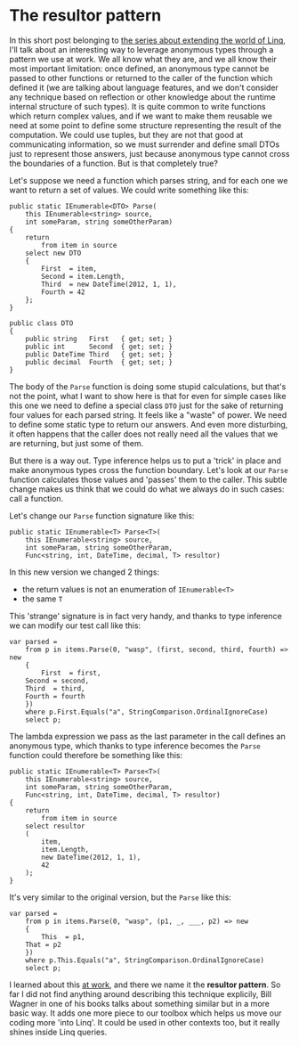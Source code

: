 The resultor pattern
===

In this short post belonging to [the series about extending the world of Linq](http://www.robychechi.it/roby/Tags/extending%20the%20world), I'll talk about an interesting way to leverage anonymous types through a pattern we use at work. We all know what they are, and we all know their most important limitation: once defined, an anonymous type cannot be passed to other functions or returned to the caller of the function which defined it (we are talking about language features, and we don't consider any technique based on reflection or other knowledge about the runtime internal structure of such types). It is quite common to write functions which return complex values, and if we want to make them reusable we need at some point to define some structure representing the result of the computation. We could use tuples, but they are not that good at communicating information, so we must surrender and define small DTOs just to represent those answers, just because anonymous type cannot cross the boundaries of a function. But is that completely true?

Let's suppose we need a function which parses string, and for each one we want to return a set of values. We could write something like this:

	public static IEnumerable<DTO> Parse(
	    this IEnumerable<string> source, 
	    int someParam, string someOtherParam)
	{
	    return 
	    	from item in source
		select new DTO
		{
		    First  = item,
		    Second = item.Length,
		    Third  = new DateTime(2012, 1, 1),
		    Fourth = 42
		};
	}

	public class DTO
	{
	    public string   First   { get; set; }    
	    public int      Second  { get; set; }    
	    public DateTime Third   { get; set; }    
	    public decimal  Fourth  { get; set; }    
	}

The body of the `Parse` function is doing some stupid calculations, but that's not the point, what I want to show here is that for even for simple cases like this one we need to define a special class `DTO` just for the sake of returning four values for each parsed string. It feels like a "waste" of power. We need to define some static type to return our answers. And even more disturbing, it often happens that the caller does not really need all the values that we are returning, but just some of them. 

But there is a way out. Type inference helps us to put a 'trick' in place and make anonymous types cross the function boundary. Let's look at our `Parse` function calculates those values and 'passes' them to the caller. This subtle change makes us think that we could do what we always do in such cases: call a function.

Let's change our `Parse` function signature like this:

	public static IEnumerable<T> Parse<T>(
	    this IEnumerable<string> source, 
	    int someParam, string someOtherParam, 
	    Func<string, int, DateTime, decimal, T> resultor)

In this new version we changed 2 things:

*   the return values is not an enumeration of `IEnumerable<T>`
*   the same `T`

This 'strange' signature is in fact very handy, and thanks to type inference we can modify our test call like this:

	var parsed = 
	    from p in items.Parse(0, "wasp", (first, second, third, fourth) => new
	    {
	    	First  = first,
		Second = second,
		Third  = third,
		Fourth = fourth
	    })
	    where p.First.Equals("a", StringComparison.OrdinalIgnoreCase)
	    select p;

The lambda expression we pass as the last parameter in the call defines an anonymous type, which thanks to type inference becomes the `Parse` function could therefore be something like this:

	public static IEnumerable<T> Parse<T>(
	    this IEnumerable<string> source, 
	    int someParam, string someOtherParam, 
	    Func<string, int, DateTime, decimal, T> resultor)
	{
	    return 
	    	from item in source 
		select resultor 
		( 
		    item, 
		    item.Length,
		    new DateTime(2012, 1, 1), 
		    42 
		); 
	}

It's very similar to the original version, but the `Parse` like this:

	var parsed = 
	    from p in items.Parse(0, "wasp", (p1, _, ___, p2) => new
	    {
	        This  = p1,
		That = p2
	    })
	    where p.This.Equals("a", StringComparison.OrdinalIgnoreCase)
	    select p;

I learned about this [at work](http://www.raboof.com), and there we name it the **resultor pattern**. So far I did not find anything around describing this technique explicily, Bill Wagner in one of his books talks about something similar but in a more basic way. It adds one more piece to our toolbox which helps us move our coding more 'into Linq'. It could be used in other contexts too, but it really shines inside Linq queries.
